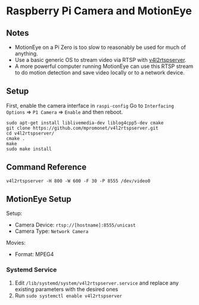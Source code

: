# Raspberry Pi Camera and MotionEye

## Notes

- MotionEye on a Pi Zero is too slow to reasonably be used for much of anything.
- Use a basic generic OS to stream video via RTSP with [v4l2rtspserver](https://github.com/mpromonet/v4l2rtspserver).
- A more powerful computer running MotionEye can use this RTSP stream to do motion detection and save video locally or to a network device.

## Setup

First, enable the camera interface in `raspi-config` Go to `Interfacing Options` => `P1 Camera` => `Enable` and then reboot.

```shell
sudo apt-get install liblivemedia-dev liblog4cpp5-dev cmake
git clone https://github.com/mpromonet/v4l2rtspserver.git
cd v4l2rtspserver/
cmake .
make
sudo make install
```

## Command Reference
```shell
v4l2rtspserver -H 800 -W 600 -F 30 -P 8555 /dev/video0
```

## MotionEye Setup

Setup:
- Camera Device: `rtsp://[hostname]:8555/unicast`
- Camera Type: `Network Camera`

Movies:
- Format: MPEG4

### Systemd Service

1. Edit `/lib/systemd/system/v4l2rtspserver.service` and replace any existing parameters with the desired ones
2. Run `sudo systemctl enable v4l2rtspserver`
